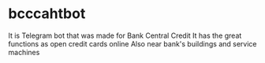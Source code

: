 # bcccahtbot
It is Telegram bot that was made for Bank Central Credit
It has the great functions as open credit cards online
Also near bank's buildings and service machines
